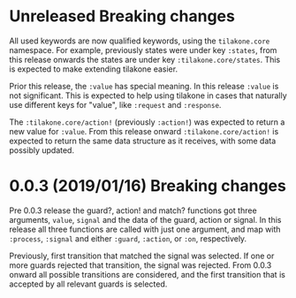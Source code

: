 # Unreleased  Breaking changes

All used keywords are now qualified keywords, using the `tilakone.core` namespace. For example, previously states
were under key `:states`, from this release onwards the states are under key `:tilakone.core/states`. This is
expected to make extending tilakone easier. 

Prior this release, the `:value` has special meaning. In this release `:value` is not significant. This is expected
to help using tilakone in cases that naturally use different keys for "value", like `:request` and `:response`.

The `:tilakone.core/action!` (previously `:action!`) was expected to return a new value for `:value`. From this release
onward `:tilakone.core/action!` is expected to return the same data structure as it receives, with some data possibly
updated.


# 0.0.3  (2019/01/16)  Breaking changes

Pre 0.0.3 release the guard?, action! and match? functions got three arguments, `value`, `signal` and the data of
the guard, action or signal. In this release all three functions are called with just one argument, and map with 
`:process`, `:signal` and either `:guard`, `:action`, or `:on`, respectively.

Previously, first transition that matched the signal was selected. If one or more guards rejected that transition, the 
signal was rejected. From 0.0.3 onward all possible transitions are considered, and the first transition that is 
accepted by all relevant guards is selected.

